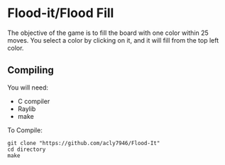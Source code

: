 # Flood-it/Flood Fill
The objective of the game is to fill the board with one color within 25 moves. You select a color by clicking on it, and it will fill from the top left color.

## Compiling

You will need:
* C compiler
* Raylib
* make

To Compile:
```
git clone "https://github.com/acly7946/Flood-It"
cd directory
make
```
